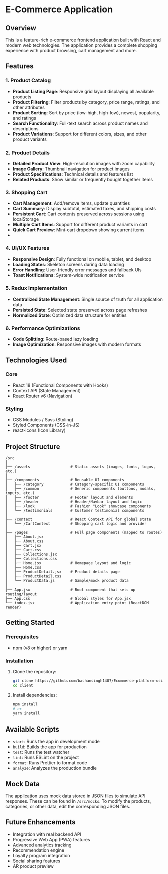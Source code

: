 # E-Commerce Application

## Overview
This is a feature-rich e-commerce frontend application built with React and modern web technologies. The application provides a complete shopping experience with product browsing, cart management and more.

## Features

### 1. Product Catalog
- **Product Listing Page**: Responsive grid layout displaying all available products
- **Product Filtering**: Filter products by category, price range, ratings, and other attributes
- **Product Sorting**: Sort by price (low-high, high-low), newest, popularity, and ratings
- **Search Functionality**: Full-text search across product names and descriptions
- **Product Variations**: Support for different colors, sizes, and other product variants

### 2. Product Details
- **Detailed Product View**: High-resolution images with zoom capability
- **Image Gallery**: Thumbnail navigation for product images
- **Product Specifications**: Technical details and features list
- **Related Products**: Show similar or frequently bought together items

### 3. Shopping Cart
- **Cart Management**: Add/remove items, update quantities
- **Cart Summary**: Display subtotal, estimated taxes, and shipping costs
- **Persistent Cart**: Cart contents preserved across sessions using localStorage
- **Multiple Cart Items**: Support for different product variants in cart
- **Quick Cart Preview**: Mini-cart dropdown showing current items
- 
### 4. UI/UX Features
- **Responsive Design**: Fully functional on mobile, tablet, and desktop
- **Loading States**: Skeleton screens during data loading
- **Error Handling**: User-friendly error messages and fallback UIs
- **Toast Notifications**: System-wide notification service

### 5. Redux Implementation
- **Centralized State Management**: Single source of truth for all application data
- **Persisted State**: Selected state preserved across page refreshes
- **Normalized State**: Optimized data structure for entities

### 6. Performance Optimizations
- **Code Splitting**: Route-based lazy loading
- **Image Optimization**: Responsive images with modern formats

## Technologies Used

### Core
- React 18 (Functional Components with Hooks)
- Context API (State Management)
- React Router v6 (Navigation)

### Styling
- CSS Modules / Sass (Styling)
- Styled Components (CSS-in-JS)
- react-icons (Icon Library)

## Project Structure

```
/src
│
├── /assets                  # Static assets (images, fonts, logos, etc.)
│
├── /components              # Reusable UI components
│   ├── /category            # Category-specific UI components
│   ├── /common              # Generic components (buttons, modals, inputs, etc.)
│   ├── /footer              # Footer layout and elements
│   ├── /header              # Header/Navbar layout and logic
│   ├── /look                # Fashion "Look" showcase components
│   └── /testimonials        # Customer testimonial components
│
├── /context                 # React Context API for global state
│   └── /CartContext         # Shopping cart logic and provider
│
├── /pages                   # Full page components (mapped to routes)
│   ├── About.jsx
│   ├── About.css
│   ├── Cart.jsx
│   ├── Cart.css
│   ├── Collections.jsx
│   ├── Collections.css
│   ├── Home.jsx             # Homepage layout and logic
│   ├── Home.css
│   ├── ProductDetail.jsx    # Product details page
│   ├── ProductDetail.css
│   └── ProductData.js       # Sample/mock product data
│
├── App.jsx                  # Root component that sets up routing/layout
├── App.css                  # Global styles for App.jsx
└── index.jsx                # Application entry point (ReactDOM render)
```

## Getting Started

### Prerequisites
- npm (v8 or higher) or yarn

### Installation
1. Clone the repository:
   ```bash
   git clone https://github.com/bachansingh1407/Ecommerce-platform-using-mern-stack.git
   cd client
   ```

2. Install dependencies:
   ```bash
   npm install
   # or
   yarn install
   ```

## Available Scripts

- `start`: Runs the app in development mode
- `build`: Builds the app for production
- `test`: Runs the test watcher
- `lint`: Runs ESLint on the project
- `format`: Runs Prettier to format code
- `analyze`: Analyzes the production bundle

## Mock Data
The application uses mock data stored in JSON files to simulate API responses. These can be found in `/src/mocks`. To modify the products, categories, or other data, edit the corresponding JSON files.

## Future Enhancements
- Integration with real backend API
- Progressive Web App (PWA) features
- Advanced analytics tracking
- Recommendation engine
- Loyalty program integration
- Social sharing features
- AR product preview



